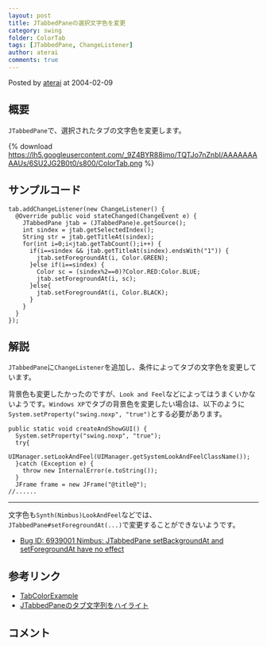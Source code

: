 ```yaml
---
layout: post
title: JTabbedPaneの選択文字色を変更
category: swing
folder: ColorTab
tags: [JTabbedPane, ChangeListener]
author: aterai
comments: true
---
```


Posted by [aterai](http://terai.xrea.jp/aterai.html) at 2004-02-09

## 概要
`JTabbedPane`で、選択されたタブの文字色を変更します。

{% download https://lh5.googleusercontent.com/_9Z4BYR88imo/TQTJo7nZnbI/AAAAAAAAAUs/6SU2JG2B0t0/s800/ColorTab.png %}

## サンプルコード
<pre class="prettyprint"><code>tab.addChangeListener(new ChangeListener() {
  @Override public void stateChanged(ChangeEvent e) {
    JTabbedPane jtab = (JTabbedPane)e.getSource();
    int sindex = jtab.getSelectedIndex();
    String str = jtab.getTitleAt(sindex);
    for(int i=0;i&lt;jtab.getTabCount();i++) {
      if(i==sindex &amp;&amp; jtab.getTitleAt(sindex).endsWith("1")) {
        jtab.setForegroundAt(i, Color.GREEN);
      }else if(i==sindex) {
        Color sc = (sindex%2==0)?Color.RED:Color.BLUE;
        jtab.setForegroundAt(i, sc);
      }else{
        jtab.setForegroundAt(i, Color.BLACK);
      }
    }
  }
});
</code></pre>

## 解説
`JTabbedPane`に`ChangeListener`を追加し、条件によってタブの文字色を変更しています。

背景色も変更したかったのですが、`Look and Feel`などによってはうまくいかないようです。`Windows XP`でタブの背景色を変更したい場合は、以下のように`System.setProperty("swing.noxp", "true")`とする必要があります。

<pre class="prettyprint"><code>public static void createAndShowGUI() {
  System.setProperty("swing.noxp", "true");
  try{
    UIManager.setLookAndFeel(UIManager.getSystemLookAndFeelClassName());
  }catch (Exception e) {
    throw new InternalError(e.toString());
  }
  JFrame frame = new JFrame("@title@");
//......
</code></pre>

- - - -
文字色も`Synth(Nimbus)LookAndFeel`などでは、`JTabbedPane#setForegroundAt(...)`で変更することができないようです。

- [Bug ID: 6939001 Nimbus: JTabbedPane setBackgroundAt and setForegroundAt have no effect](http://bugs.sun.com/bugdatabase/view_bug.do?bug_id=6939001)

<!-- dummy comment line for breaking list -->

## 参考リンク
- [TabColorExample](http://www.crionics.com/products/opensource/faq/swing_ex/JTabbedPaneExamples1.html)
- [JTabbedPaneのタブ文字列をハイライト](http://terai.xrea.jp/Swing/TabTitleHighlight.html)

<!-- dummy comment line for breaking list -->

## コメント
